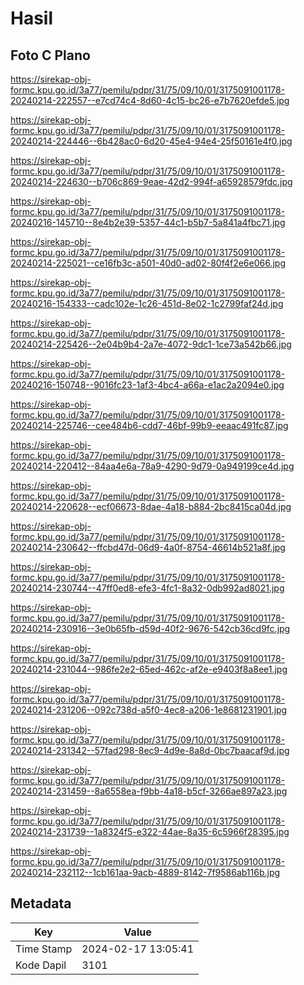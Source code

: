 # Hasil

## Foto C Plano

https://sirekap-obj-formc.kpu.go.id/3a77/pemilu/pdpr/31/75/09/10/01/3175091001178-20240214-222557--e7cd74c4-8d60-4c15-bc26-e7b7620efde5.jpg

https://sirekap-obj-formc.kpu.go.id/3a77/pemilu/pdpr/31/75/09/10/01/3175091001178-20240214-224446--6b428ac0-6d20-45e4-94e4-25f50161e4f0.jpg

https://sirekap-obj-formc.kpu.go.id/3a77/pemilu/pdpr/31/75/09/10/01/3175091001178-20240214-224630--b706c869-9eae-42d2-994f-a65928579fdc.jpg

https://sirekap-obj-formc.kpu.go.id/3a77/pemilu/pdpr/31/75/09/10/01/3175091001178-20240216-145710--8e4b2e39-5357-44c1-b5b7-5a841a4fbc71.jpg

https://sirekap-obj-formc.kpu.go.id/3a77/pemilu/pdpr/31/75/09/10/01/3175091001178-20240214-225021--ce16fb3c-a501-40d0-ad02-80f4f2e6e066.jpg

https://sirekap-obj-formc.kpu.go.id/3a77/pemilu/pdpr/31/75/09/10/01/3175091001178-20240216-154333--cadc102e-1c26-451d-8e02-1c2799faf24d.jpg

https://sirekap-obj-formc.kpu.go.id/3a77/pemilu/pdpr/31/75/09/10/01/3175091001178-20240214-225426--2e04b9b4-2a7e-4072-9dc1-1ce73a542b66.jpg

https://sirekap-obj-formc.kpu.go.id/3a77/pemilu/pdpr/31/75/09/10/01/3175091001178-20240216-150748--9016fc23-1af3-4bc4-a66a-e1ac2a2094e0.jpg

https://sirekap-obj-formc.kpu.go.id/3a77/pemilu/pdpr/31/75/09/10/01/3175091001178-20240214-225746--cee484b6-cdd7-46bf-99b9-eeaac491fc87.jpg

https://sirekap-obj-formc.kpu.go.id/3a77/pemilu/pdpr/31/75/09/10/01/3175091001178-20240214-220412--84aa4e6a-78a9-4290-9d79-0a949199ce4d.jpg

https://sirekap-obj-formc.kpu.go.id/3a77/pemilu/pdpr/31/75/09/10/01/3175091001178-20240214-220628--ecf06673-8dae-4a18-b884-2bc8415ca04d.jpg

https://sirekap-obj-formc.kpu.go.id/3a77/pemilu/pdpr/31/75/09/10/01/3175091001178-20240214-230642--ffcbd47d-06d9-4a0f-8754-46614b521a8f.jpg

https://sirekap-obj-formc.kpu.go.id/3a77/pemilu/pdpr/31/75/09/10/01/3175091001178-20240214-230744--47ff0ed8-efe3-4fc1-8a32-0db992ad8021.jpg

https://sirekap-obj-formc.kpu.go.id/3a77/pemilu/pdpr/31/75/09/10/01/3175091001178-20240214-230916--3e0b65fb-d59d-40f2-9676-542cb36cd9fc.jpg

https://sirekap-obj-formc.kpu.go.id/3a77/pemilu/pdpr/31/75/09/10/01/3175091001178-20240214-231044--986fe2e2-65ed-462c-af2e-e9403f8a8ee1.jpg

https://sirekap-obj-formc.kpu.go.id/3a77/pemilu/pdpr/31/75/09/10/01/3175091001178-20240214-231206--092c738d-a5f0-4ec8-a206-1e8681231901.jpg

https://sirekap-obj-formc.kpu.go.id/3a77/pemilu/pdpr/31/75/09/10/01/3175091001178-20240214-231342--57fad298-8ec9-4d9e-8a8d-0bc7baacaf9d.jpg

https://sirekap-obj-formc.kpu.go.id/3a77/pemilu/pdpr/31/75/09/10/01/3175091001178-20240214-231459--8a6558ea-f9bb-4a18-b5cf-3266ae897a23.jpg

https://sirekap-obj-formc.kpu.go.id/3a77/pemilu/pdpr/31/75/09/10/01/3175091001178-20240214-231739--1a8324f5-e322-44ae-8a35-6c5966f28395.jpg

https://sirekap-obj-formc.kpu.go.id/3a77/pemilu/pdpr/31/75/09/10/01/3175091001178-20240214-232112--1cb161aa-9acb-4889-8142-7f9586ab116b.jpg


## Metadata

| Key        | Value               |
| ---------- | ------------------- |
| Time Stamp | 2024-02-17 13:05:41 |
| Kode Dapil | 3101                |



